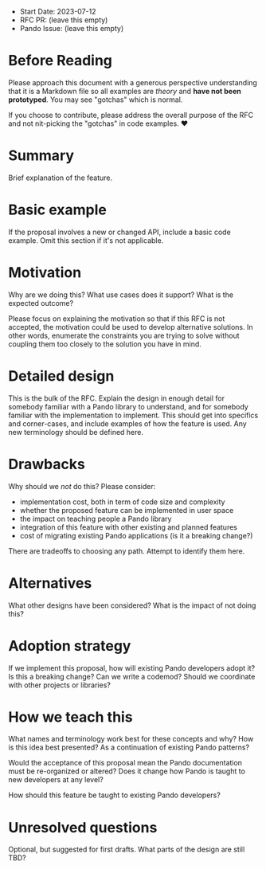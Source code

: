 - Start Date: 2023-07-12
- RFC PR: (leave this empty)
- Pando Issue: (leave this empty)

# Before Reading

Please approach this document with a generous perspective understanding that it
is a Markdown file so all examples are _theory_ and **have not been prototyped**.
You may see "gotchas" which is normal.

If you choose to contribute, please address the overall purpose of the RFC and not
nit-picking the "gotchas" in code examples. :heart:

# Summary

Brief explanation of the feature.

# Basic example

If the proposal involves a new or changed API, include a basic code example.
Omit this section if it's not applicable.

# Motivation

Why are we doing this? What use cases does it support? What is the expected
outcome?

Please focus on explaining the motivation so that if this RFC is not accepted,
the motivation could be used to develop alternative solutions. In other words,
enumerate the constraints you are trying to solve without coupling them too
closely to the solution you have in mind.

# Detailed design

This is the bulk of the RFC. Explain the design in enough detail for somebody
familiar with a Pando library to understand, and for somebody familiar with the
implementation to implement. This should get into specifics and corner-cases,
and include examples of how the feature is used. Any new terminology should be
defined here.

# Drawbacks

Why should we *not* do this? Please consider:

- implementation cost, both in term of code size and complexity
- whether the proposed feature can be implemented in user space
- the impact on teaching people a Pando library
- integration of this feature with other existing and planned features
- cost of migrating existing Pando applications (is it a breaking change?)

There are tradeoffs to choosing any path. Attempt to identify them here.

# Alternatives

What other designs have been considered? What is the impact of not doing this?

# Adoption strategy

If we implement this proposal, how will existing Pando developers adopt it? Is
this a breaking change? Can we write a codemod? Should we coordinate with
other projects or libraries?

# How we teach this

What names and terminology work best for these concepts and why? How is this
idea best presented? As a continuation of existing Pando patterns?

Would the acceptance of this proposal mean the Pando documentation must be
re-organized or altered? Does it change how Pando is taught to new developers
at any level?

How should this feature be taught to existing Pando developers?

# Unresolved questions

Optional, but suggested for first drafts. What parts of the design are still
TBD?
